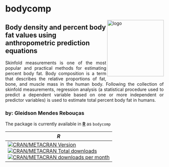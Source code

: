 # bodycomp

<img align="right" src="https://user-images.githubusercontent.com/98269022/156636856-ecdbd517-0b01-4e55-8cdd-4eb10abe638e.png" alt="logo" width="180"> 

## Body density and percent body fat values using anthropometric prediction equations

<p align="justify"> Skinfold measurements is one of the most popular and practical methods for estimating percent body fat. Body composition is a term that describes the relative proportions of fat, bone, and muscle mass in the human body. Following the collection of skinfold measurements, regression analysis (a statistical procedure used to predict a dependent variable based on one or more independent or predictor variables) is used to estimate total percent body fat in humans.

### by: Gleidson Mendes Rebouças

The package is currently available in [**R**](https://CRAN.R-project.org/package=bodycomp) as `bodycomp`

| ***R*** |
|-----|
| [![CRAN/METACRAN Version](https://www.r-pkg.org/badges/version/bodycomp)](https://CRAN.R-project.org/package=bodycomp) <br /> [![CRAN/METACRAN Total downloads](http://cranlogs.r-pkg.org/badges/grand-total/bodycomp?color=blue)](https://CRAN.R-project.org/package=bodycomp) <br /> [![CRAN/METACRAN downloads per month](http://cranlogs.r-pkg.org/badges/bodycomp?color=yellow)](https://CRAN.R-project.org/package=bodycomp) |
